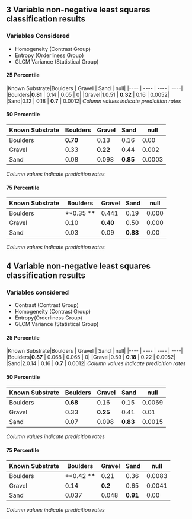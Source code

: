 ## 3 Variable non-negative least squares classification results

### Variables Considered
- Homogeneity (Contrast Group)
- Entropy (Orderliness Group)
- GLCM Variance (Statistical Group)

#### 25 Percentile
|Known Substrate|Boulders | Gravel | Sand | null|
|---- | ---- | ---- | ----|
|Boulders|**0.81** | 0.14 | 0.05 | 0|
|Gravel|1.0.51 | **0.32** | 0.16 | 0.0052|
|Sand|0.12 | 0.18 | **0.7** | 0.0012|
*Column values indicate predicition rates*
#### 50 Percentile
|Known Substrate|Boulders | Gravel | Sand | null|
|----    | ---- | ---- | ----| ---|
|Boulders    |**0.70**  | 0.13 | 0.16 | 0.00|
|Gravel  |0.33  | **0.22** | 0.44 | 0.002|
|Sand|0.08  | 0.098 | **0.85** | 0.0003|
*Column values indicate predicition rates*
#### 75 Percentile

|Known Substrate|Boulders | Gravel | Sand | null|
| ----| ---- | ---- | ---- | ----|
|Boulders|**0.35 **| 0.441 | 0.19 | 0.000|
|Gravel|0.10 | **0.40** | 0.50| 0.000|
|Sand| 0.03 | 0.09 | **0.88** | 0.00|
*Column values indicate predicition rates*


## 4 Variable non-negative least squares classification results

### Variables considered
- Contrast (Contrast Group)
- Homogeneity (Contrast Group)
- Entropy(Orderliness Group)
- GLCM Variance (Statistical Group)


#### 25 Percentile
|Known Substrate|Boulders | Gravel | Sand | null|
|---- | ---- | ---- | ----|
|Boulders|**0.87** | 0.068 | 0.065 | 0|
|Gravel|0.59 | **0.18** | 0.22 | 0.0052|
|Sand|2.0.14 | 0.16 | **0.7** | 0.0012|
*Column values indicate predicition rates*
#### 50 Percentile
|Known Substrate|Boulders | Gravel | Sand | null|
|----    | ---- | ---- | ----| ---|
|Boulders    |**0.68**  | 0.16 | 0.15 | 0.0069|
|Gravel  |0.33  | **0.25** | 0.41 | 0.01|
|Sand|0.07  | 0.098 | **0.83** | 0.0015|
*Column values indicate predicition rates*
#### 75 Percentile

|Known Substrate|Boulders | Gravel | Sand | null|
| ----| ---- | ---- | ---- | ----|
|Boulders|**0.42 **| 0.21 | 0.36 | 0.0083|
|Gravel|0.14 | **0.2** | 0.65| 0.0041|
|Sand| 0.037 | 0.048 | **0.91** | 0.00|
*Column values indicate predicition rates*
